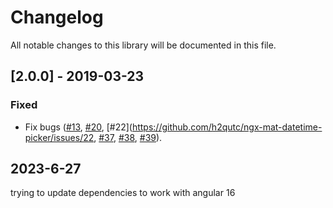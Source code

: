 # Changelog
All notable changes to this library will be documented in this file.

## [2.0.0] - 2019-03-23
### Fixed
- Fix bugs ([#13](https://github.com/h2qutc/ngx-mat-datetime-picker/issues/13), [#20](https://github.com/h2qutc/ngx-mat-datetime-picker/issues/20), [#22](https://github.com/h2qutc/ngx-mat-datetime-picker/issues/22, [#37](https://github.com/h2qutc/ngx-mat-datetime-picker/issues/37), [#38](https://github.com/h2qutc/ngx-mat-datetime-picker/issues/38), [#39](https://github.com/h2qutc/ngx-mat-datetime-picker/issues/39)).


## 2023-6-27
trying to update dependencies to work with angular 16
